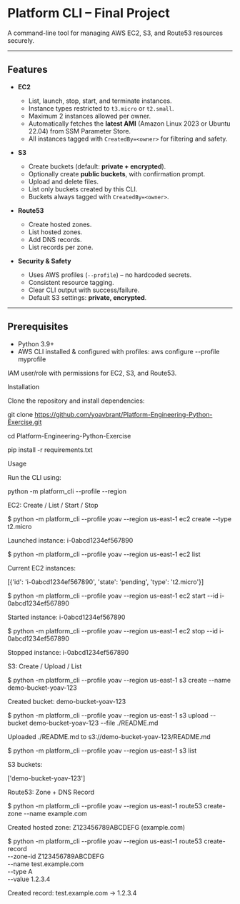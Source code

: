 # Platform CLI – Final Project

A command-line tool for managing AWS EC2, S3, and Route53 resources securely.

---

## Features

- **EC2**
  - List, launch, stop, start, and terminate instances.
  - Instance types restricted to `t3.micro` or `t2.small`.
  - Maximum 2 instances allowed per owner.
  - Automatically fetches the **latest AMI** (Amazon Linux 2023 or Ubuntu 22.04) from SSM Parameter Store.
  - All instances tagged with `CreatedBy=<owner>` for filtering and safety.

- **S3**
  - Create buckets (default: **private + encrypted**).
  - Optionally create **public buckets**, with confirmation prompt.
  - Upload and delete files.
  - List only buckets created by this CLI.
  - Buckets always tagged with `CreatedBy=<owner>`.

- **Route53**
  - Create hosted zones.
  - List hosted zones.
  - Add DNS records.
  - List records per zone.

- **Security & Safety**
  - Uses AWS profiles (`--profile`) – no hardcoded secrets.
  - Consistent resource tagging.
  - Clear CLI output with success/failure.
  - Default S3 settings: **private, encrypted**.

---

## Prerequisites

- Python 3.9+
- AWS CLI installed & configured with profiles:
  aws configure --profile myprofile
  
IAM user/role with permissions for EC2, S3, and Route53.

Installation

Clone the repository and install dependencies:

git clone https://github.com/yoavbrant/Platform-Engineering-Python-Exercise.git

cd Platform-Engineering-Python-Exercise

pip install -r requirements.txt

Usage

Run the CLI using:

python -m platform_cli --profile <aws-profile> --region <aws-region> <service> <command>

EC2: Create / List / Start / Stop

$ python -m platform_cli --profile yoav --region us-east-1 ec2 create --type t2.micro

Launched instance: i-0abcd1234ef567890

$ python -m platform_cli --profile yoav --region us-east-1 ec2 list

Current EC2 instances:

[{'id': 'i-0abcd1234ef567890', 'state': 'pending', 'type': 't2.micro'}]

$ python -m platform_cli --profile yoav --region us-east-1 ec2 start --id i-0abcd1234ef567890

Started instance: i-0abcd1234ef567890

$ python -m platform_cli --profile yoav --region us-east-1 ec2 stop --id i-0abcd1234ef567890

Stopped instance: i-0abcd1234ef567890

S3: Create / Upload / List

$ python -m platform_cli --profile yoav --region us-east-1 s3 create --name demo-bucket-yoav-123

Created bucket: demo-bucket-yoav-123

$ python -m platform_cli --profile yoav --region us-east-1 s3 upload --bucket demo-bucket-yoav-123 --file ./README.md

Uploaded ./README.md to s3://demo-bucket-yoav-123/README.md

$ python -m platform_cli --profile yoav --region us-east-1 s3 list

S3 buckets:

['demo-bucket-yoav-123']

Route53: Zone + DNS Record

$ python -m platform_cli --profile yoav --region us-east-1 route53 create-zone --name example.com

Created hosted zone: Z123456789ABCDEFG (example.com)

$ python -m platform_cli --profile yoav --region us-east-1 route53 create-record \
    --zone-id Z123456789ABCDEFG \
    --name test.example.com \
    --type A \
    --value 1.2.3.4
    
Created record: test.example.com -> 1.2.3.4

